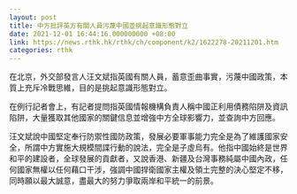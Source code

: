 ```yaml
---
layout: post
title: 中方批評英方有關人員污蔑中國並挑起意識形態對立
date: 2021-12-01 16:44:16.000000000 +08:00
link: https://news.rthk.hk/rthk/ch/component/k2/1622278-20211201.htm
categories: rthk
---
```


在北京，外交部發言人汪文斌指英國有關人員，蓄意歪曲事實，污蔑中國政策，本質上充斥冷戰思維，目的是挑起意識形態對立。

在例行記者會上，有記者提問指英國情報機構負責人稱中國正利用債務陷阱及資訊陷阱，大量獲取其他國家的關鍵信息並增強中方全球影響力，並查詢中方回應。

汪文斌說中國堅定奉行防禦性國防政策，發展必要軍事能力完全是為了維護國家安全，所謂中方實施大規模間諜行動的說法，完全是子虛烏有。他指中國始終是世界和平的建設者，全球發展的貢獻者，又說香港、新疆及台灣事務純屬中國內政，任何國家無權以任何藉口干涉，強調中國捍衛國家主權及領土完整的決心堅定不移，同時願以最大誠意，盡最大的努力爭取兩岸和平統一的前景。

